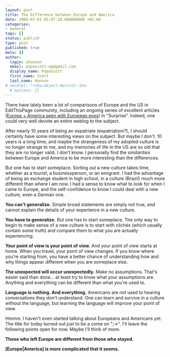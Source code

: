 ```yaml
---
layout: post
title: The Difference between Europe and America
date: 2000-07-01 05:07:10.000000000 +02:00
categories:
- General
tags: []
status: publish
type: post
published: true
meta: {}
author:
  login: shanson
  email: papascott-wp@gmail.com
  display_name: PapaScott
  first_name: Scott
  last_name: Hanson
# excerpt: !ruby/object:Hpricot::Doc
  # options: {}
---
```

<p>There have lately been a lot of comparisons of Europe and the US in EditThisPage community, including an ongoing series of excellent articles (<a href="http://surprise.editthispage.com/europe-america">Europe + America seen with European eyes</a>) in "Surprise". Indeed, one could very well devote an entire weblog to the subject.</p>
<p>After nearly 10 years of being an expatriate (expatriatism?), I should certainly have some interesting views on the subject. But maybe I don't. 10 years is a long time, and maybe the strangeness of my adopted culture is no longer strange to me, and my memories of life in the US are so old that they are no longer valid. I don't know. I personally find the <i>similarities</i> between Europe and America to be more interesting than the differences.</p>
<p>But one has to start someplace. Sorting out a new culture takes time, whether as a tourist, a businessperson, or an emigrant. I had the advantage of being an exchange student in high school, in a culture (Brazil) much more different than where I am now. I had a sense to know what to look for when I came to Europe, and the self-confidence to know I could deal with a new culture, even a German one.</p>
<p><b>You can't generalize.</b>  Simple broad statements are simply not true, and cannot explain the details of your experience in a new culture. </p>
<p><b>You have to generalize.</b> But one has to start someplace. The only way to begin to make sense of a new culture is to start with clichés (which usually contain some truth) and compare them to what you are actually experiencing.</p>
<p><b>Your point of view is your point of view.</b> And your point of view starts at home. When you travel, your point of view changes. If you know where you're starting from, you have a better chance of understanding how and why things appear different when you are someplace else. </p>
<p><b>The unexpected will occur unexpectedly.</b> Make no assumptions. That's easier said than done... at least try to know what your assumptions are. Anything and everything can be different than what you're used to.</p>
<p><b>Language is nothing. And everything.</b> Americans are not used to hearing conversations they don't understand. One can learn and survive in a culture without the language, but learning the language will improve your point of view.</p>
<p>Hmmm. I haven't even started talking about Europeans and Americans yet. The title for today turned out just to be a come on ";->". I'll leave the following points open for now. Maybe I'll think of more.</p>
<p><b>Those who left Europe are different from those who stayed.</b></p>
<p><b>[Europe|America] is more complicated that it seems.</b></p>
